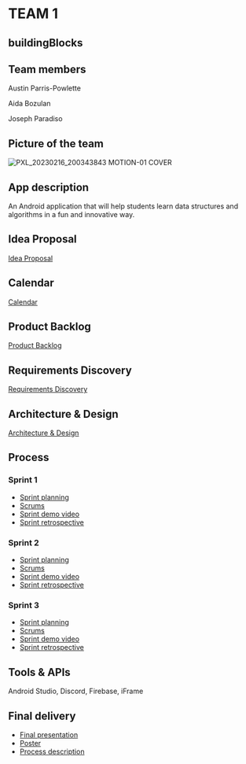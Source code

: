 # TEAM 1

## buildingBlocks

## Team members

Austin Parris-Powlette

Aida Bozulan

Joseph Paradiso


## Picture of the team

![PXL_20230216_200343843 MOTION-01 COVER](https://user-images.githubusercontent.com/69426895/220960961-1f01e2ac-0e8d-431d-abc4-b1017689a92c.jpg)

## App description

An Android application that will help students learn data structures and algorithms in a fun and innovative way. 

## Idea Proposal
[Idea Proposal](https://docs.google.com/document/d/1xwMZD6h9YxY_G8SSdRE5bczhOR1s8koP/edit?usp=sharing&ouid=112424665803359998557&rtpof=true&sd=true)

## Calendar
[Calendar](https://calendar.google.com/calendar/u/0?cid=aXZoMmU3NjhzMjRkdGlxZWYwcXZvbzhxcjBAZ3JvdXAuY2FsZW5kYXIuZ29vZ2xlLmNvbQ)

## Product Backlog
[Product Backlog](https://docs.google.com/spreadsheets/d/1qkQGFd7u1pffvGAYsgrXPCA3b4YhBHpnb7P_2SfhN_E/edit?usp=sharing)

## Requirements Discovery
[Requirements Discovery](https://docs.google.com/document/d/1UYafZB6jhHgV5Y-hXIY69hxcS3HvwP_wVunTV1pj3oQ/edit?usp=sharing)

## Architecture & Design
[Architecture & Design](https://www.figma.com/file/kVTzeZZo9HrILyFP6drxys/Untitled?node-id=0%3A3&t=Vjzb0GF0c8Vab1AV-1)

## Process

### Sprint 1

* [Sprint planning](https://github.com/orgs/paceuniversity/projects/9)
* [Scrums](https://docs.google.com/document/d/1umYhpTobbSJHQZHPagonoO390HiZHpAhM6HAYhtgN6Q/edit?usp=sharing)
* [Sprint demo video]()
* [Sprint retrospective](https://docs.google.com/document/d/1H-1wgdhqKKUOT710wLM3JLb4rWGdlDwQNGxk4XX9KX0/edit?usp=sharing)

### Sprint 2

* [Sprint planning](https://github.com/orgs/paceuniversity/projects/9)
* [Scrums](https://docs.google.com/document/d/1BUyiAykA3nl5QJDARisRQsGt9x4LYq266Lr6gvnZLko/edit?usp=sharing)
* [Sprint demo video]()
* [Sprint retrospective](https://docs.google.com/document/d/1h7MF1d2dsdekRZDEHgwD_Wd_ftvQkEvbd0rNiG-HUGk/edit?usp=sharing)

### Sprint 3

* [Sprint planning](https://github.com/orgs/paceuniversity/projects/9)
* [Scrums](https://docs.google.com/document/d/14ytfOcr4hhaIUCTTlE5KXt5c1tGGKwdQ4fHVi0l87Yg/edit?usp=sharing)
* [Sprint demo video]()
* [Sprint retrospective](https://docs.google.com/document/d/1OutukMfQ6want6EMb-jJBk0CoFzcAZ6ZZbkFPbDcNFE/edit?usp=sharing)

## Tools & APIs
Android Studio, Discord, Firebase, iFrame

## Final delivery

* [Final presentation]()
* [Poster]()
* [Process description]()


